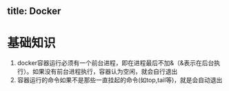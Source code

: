title: Docker
---

# 基础知识
1. docker容器运行必须有一个前台进程，即在进程最后不加&（&表示在后台执行）。如果没有前台进程执行，容器认为空闲，就会自行退出
2. 容器运行的命令如果不是那些一直挂起的命令(如top,tail等)，就是会自动退出
